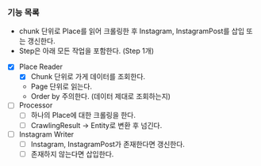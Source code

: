 ### 기능 목록
* chunk 단위로 Place를 읽어 크롤링한 후 Instagram, InstagramPost를 삽입 또는 갱신한다.
* Step은 아래 모든 작업을 포함한다. (Step 1개)

-[x] Place Reader
    - [x] Chunk 단위로 가게 데이터를 조회한다.
    * Page 단위로 읽는다.
    * Order by 주의한다. (데이터 제대로 조회하는지)
-[ ] Processor
    - [ ] 하나의 Place에 대한 크롤링을 한다.
    - [ ] CrawlingResult -> Entity로 변환 후 넘긴다.
-[ ] Instagram Writer
    - [ ] Instagram, InstagramPost가 존재한다면 갱신한다.
    - [ ] 존재하지 않는다면 삽입한다.